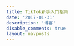 ```yaml
---
title: TikTok新手入门指南
date: '2017-01-31'
description: '博客'
disable_comments: true
layout: navposts
---
```


